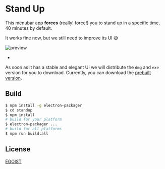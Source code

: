 # Stand Up

This menubar app **forces** (really! force!) you to stand up in a specific time, 40 minutes by default.

It works fine now, but we still need to improve its UI 😅

![preview](http://ww4.sinaimg.cn/large/a15b4afegw1f3icrpmxm9j20e30cpjsa.jpg)

-

As soon as it has a stable and elegant UI we will distribute the `dmg` and `exe` version for you to download. Currently, you can download the [prebuilt version](http://7d9o3i.com1.z0.glb.clouddn.com/standup/latest.zip).

## Build

```bash
$ npm install -g electron-packager
$ cd standup
$ npm install
# build for your platform
$ electron-packager ...
# build for all platforms
$ npm run build:all
```

## License

[EGOIST](https://github.com/egoist)